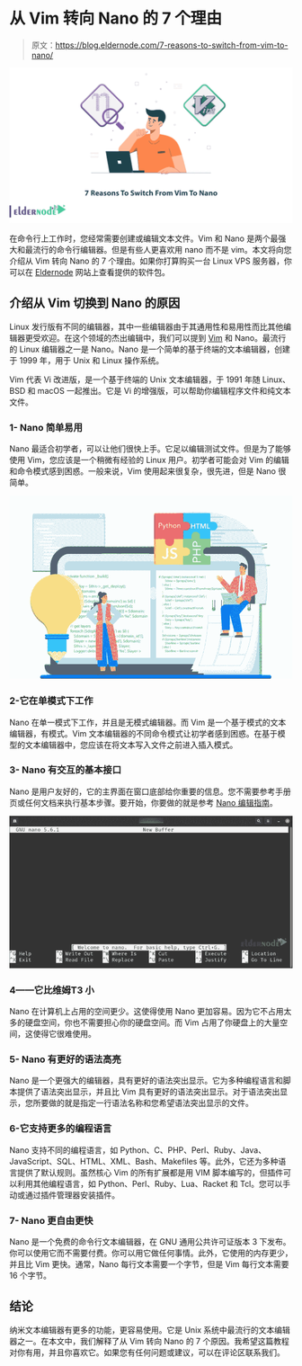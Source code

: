 # 从 Vim 转向 Nano 的 7 个理由

> 原文：<https://blog.eldernode.com/7-reasons-to-switch-from-vim-to-nano/>

![7 Reasons To Switch From Vim To Nano](img/d34b73622e706a7bf7051d294b51af12.png)

在命令行上工作时，您经常需要创建或编辑文本文件。Vim 和 Nano 是两个最强大和最流行的命令行编辑器。但是有些人更喜欢用 nano 而不是 vim。本文将向您介绍从 Vim 转向 Nano 的 7 个理由。如果你打算购买一台 Linux VPS 服务器，你可以在 [Eldernode](https://eldernode.com/) 网站上查看提供的软件包。

## **介绍从 Vim 切换到 Nano 的原因**

Linux 发行版有不同的编辑器，其中一些编辑器由于其通用性和易用性而比其他编辑器更受欢迎。在这个领域的杰出编辑中，我们可以提到 [Vim](https://blog.eldernode.com/use-vi-full-text-editor/) 和 Nano。最流行的 Linux 编辑器之一是 Nano。Nano 是一个简单的基于终端的文本编辑器，创建于 1999 年，用于 Unix 和 Linux 操作系统。

Vim 代表 Vi 改进版，是一个基于终端的 Unix 文本编辑器，于 1991 年随 Linux、BSD 和 macOS 一起推出。它是 Vi 的增强版，可以帮助你编辑程序文件和纯文本文件。

### **1- Nano 简单易用**

Nano 最适合初学者，可以让他们很快上手。它足以编辑测试文件。但是为了能够使用 Vim，您应该是一个稍微有经验的 Linux 用户。初学者可能会对 Vim 的编辑和命令模式感到困惑。一般来说，Vim 使用起来很复杂，很先进，但是 Nano 很简单。

![Nano-command-line-text-editor](img/dfdee29a63585e5557f1052f3753b220.png)

### **2-它在单模式下工作**

Nano 在单一模式下工作，并且是无模式编辑器。而 Vim 是一个基于模式的文本编辑器，有模式。Vim 文本编辑器的不同命令模式让初学者感到困惑。在基于模型的文本编辑器中，您应该在将文本写入文件之前进入插入模式。

### **3- Nano 有交互的基本接口**

Nano 是用户友好的，它的主界面在窗口底部给你重要的信息。您不需要参考手册页或任何文档来执行基本步骤。要开始，你要做的就是参考 [Nano 编辑指南](https://blog.eldernode.com/how-to-install-and-use-nano-text-editor/)。

![Nano_interface](img/23fd7d63c8a3fb94f493e03f1a27620c.png)

### **4——它比维姆**T3 小

Nano 在计算机上占用的空间更少。这使得使用 Nano 更加容易。因为它不占用太多的硬盘空间，你也不需要担心你的硬盘空间。而 Vim 占用了你硬盘上的大量空间，这使得它很难使用。

### **5- Nano 有更好的语法高亮**

Nano 是一个更强大的编辑器，具有更好的语法突出显示。它为多种编程语言和脚本提供了语法突出显示，并且比 Vim 具有更好的语法突出显示。对于语法突出显示，您所要做的就是指定一行语法名称和您希望语法突出显示的文件。

### **6-它支持更多的编程语言**

Nano 支持不同的编程语言，如 Python、C、PHP、Perl、Ruby、Java、JavaScript、SQL、HTML、XML、Bash、Makefiles 等。此外，它还为多种语言提供了默认规则。虽然核心 Vim 的所有扩展都是用 VIM 脚本编写的，但插件可以利用其他编程语言，如 Python、Perl、Ruby、Lua、Racket 和 Tcl。您可以手动或通过插件管理器安装插件。

### **7- Nano 更自由更快**

Nano 是一个免费的命令行文本编辑器，在 GNU 通用公共许可证版本 3 下发布。你可以使用它而不需要付费。你可以用它做任何事情。此外，它使用的内存更少，并且比 Vim 更快。通常，Nano 每行文本需要一个字节，但是 Vim 每行文本需要 16 个字节。

## 结论

纳米文本编辑器有更多的功能，更容易使用。它是 Unix 系统中最流行的文本编辑器之一。在本文中，我们解释了从 Vim 转向 Nano 的 7 个原因。我希望这篇教程对你有用，并且你喜欢它。如果您有任何问题或建议，可以在评论区联系我们。
